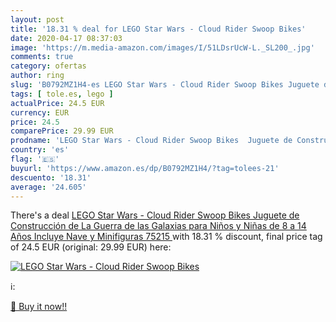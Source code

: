 ```yaml
---
layout: post
title: '18.31 % deal for LEGO Star Wars - Cloud Rider Swoop Bikes'
date: 2020-04-17 08:37:03
image: 'https://m.media-amazon.com/images/I/51LDsrUcW-L._SL200_.jpg'
comments: true
category: ofertas
author: ring
slug: 'B0792MZ1H4-es LEGO Star Wars - Cloud Rider Swoop Bikes Juguete de...'
tags: [ tole.es, lego ]
actualPrice: 24.5 EUR
currency: EUR
price: 24.5
comparePrice: 29.99 EUR
prodname: 'LEGO Star Wars - Cloud Rider Swoop Bikes  Juguete de Construcción de La Guerra de las Galaxias para Niños y Niñas de 8 a 14 Años  Incluye Nave y Minifiguras  75215 '
country: 'es'
flag: '🇪🇸'
buyurl: 'https://www.amazon.es/dp/B0792MZ1H4/?tag=tolees-21'
descuento: '18.31'
average: '24.605'
---
```


There's a deal [LEGO Star Wars - Cloud Rider Swoop Bikes  Juguete de Construcción de La Guerra de las Galaxias para Niños y Niñas de 8 a 14 Años  Incluye Nave y Minifiguras  75215 ](https://www.amazon.es/dp/B0792MZ1H4/?tag=tolees-21)  with  18.31 % discount, final price tag of  24.5 EUR (original: 29.99 EUR) here:

[![LEGO Star Wars - Cloud Rider Swoop Bikes](https://m.media-amazon.com/images/I/51LDsrUcW-L._SL200_.jpg)](https://www.amazon.es/dp/B0792MZ1H4/?tag=tolees-21)

ℹ️:


[🛒 Buy it now!!](https://www.amazon.es/dp/B0792MZ1H4/?tag=tolees-21)
